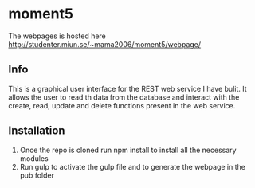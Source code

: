 # moment5

The webpages is hosted here http://studenter.miun.se/~mama2006/moment5/webpage/

## Info 

This is a graphical user interface for the REST web service I have bulit. It allows the user to read th data from the database and interact with the create, read, update and delete functions present in the web service.

## Installation

1. Once the repo is cloned run npm install to install all the necessary modules 
2. Run gulp to activate the gulp file and to generate the webpage in the pub folder

